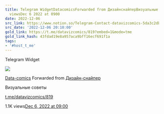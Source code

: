 ```yaml
---
title: Telegram WidgetDatacomicsForwarded from ДизайнснайперВизуальные советыtmedatavizcomics81911K
  viewsDec 6 2022 at 0900
date: 2022-12-06
src_link: https://www.notion.so/Telegram-Contact-datavizcomics-5da3c2dbaf5141a9becc8918ba41258c
src_date: '2022-12-06 20:10:00'
gold_link: https://t.me/datavizcomics/819?embed=1&mode=tme
gold_link_hash: 43fdad19e8a957aca9bff16ecf691f1a
tags:
- '#host_t_me'
---
```






Telegram Widget




















[*![](https://cdn4.cdn-telegram.org/file/ZYrUawaBV9xMsxbpRiA0Lxtn-fvEnGKGrXDCbOsObmSZLllwcLxGlwZ27Yyl5K9oaqQyoGZjb491_exHYLNclBnIT-UHgwzxShVioT6GFiZKULXgZKgfM0VgeBljLPYBzqZznRTL4OYvxnkqclpYUEBCISQSqsEYmZQ7RGlSUBNlR55tgLVtd0eyPFLmgLPkAhMcPnHprXaNMJ70LfHJUg8U6wrc92OzHQaPzA9oQsT0HRpcH_1_U0G8IZx7IIDkIWaqYFCGLrpIzelJDEhJNw7Bu3RweMbXKhVPEqZoEVMvRvJzPf-j0vau7mlG4KUsKhpEigRsavCoq0t3m5TtOw.jpg)*](https://t.me/datavizcomics)



[Data-comics](https://t.me/datavizcomics)
Forwarded from [Дизайн-снайпер](https://t.me/designsniper/25923)







Визуальные советы

[t.me/datavizcomics/819](https://t.me/datavizcomics/819)

1.1K views[Dec 6, 2022 at 09:00](https://t.me/datavizcomics/819)